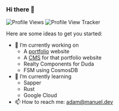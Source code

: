 ### Hi there 👋
![Profile Views](https://img.shields.io/endpoint?url=https%3A%2F%2Fportfolio-manuel.web.app%2Ftracking-total)
![Profile View Tracker](https://portfolio-manuel.web.app/tracking-image)

Here are some ideas to get you started:

- 🔭 I’m currently working on
  - A [portfolio](https://adam.manuel.dev) website
  - A [CMS](https://portal.manuel.dev) for that portfolio website
  - Realty Components for Duda
  - FSM using CosmosDB
- 🌱 I’m currently learning 
  - Sapper
  - Rust
  - Google Cloud
- 📫 How to reach me: adam@manuel.dev
